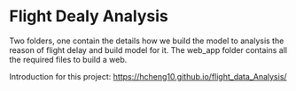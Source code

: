 # Flight Dealy Analysis

Two folders, one contain the details how we build the model to analysis the reason of flight delay and build model for it. The web_app folder contains all the required files to build a web.

Introduction for this project: https://hcheng10.github.io/flight_data_Analysis/
